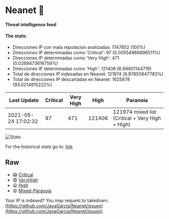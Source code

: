 # Neanet :hocho:
#### Threat intelligence feed
#### The stats:

- Direcciones IP con mala reputacion analizadas: 1747852 (100%)
- Direcciones IP determinadas como 'Critical':  97 (0.00554966896511%)
- Direcciones IP determinadas como 'Very High':  471 (0.0269473616759%)
- Direcciones IP determinadas como 'High':  121406 (6.94601144719)
- Total de direcciones IP indexadas en Neanet:  121974 (6.97850847783%)
- Total de direcciones IP descartadas en Neanet:  1625878 (93.0214915222%)

| Last Update | Critical | Very High | High | Paranoia |
| --- | --- | --- | --- | --- |
| 2021-05-24 17:02:32 | 97 | 471 | 121406 | 121974 mixed list (Critical + Very High + High)|

![Stats](https://docs.google.com/spreadsheets/d/e/2PACX-1vSnaNMIXVabIpDJjufMlzH7poXnshF3mgd8Is1g9ytUEzVsP5my4Trn8f-xkoLLQ38xpL3HtmUexLo6/pubchart?oid=501124687&format=image)

For the historical stats go to: [link](/stats.csv)
## Raw
- :scream: [Critical](https://raw.githubusercontent.com/JavaGarcia/Neanet/master/blacklists/neanet_critical.txt)
- :fearful: [VeryHigh](https://raw.githubusercontent.com/JavaGarcia/Neanet/master/blacklists/neanet_veryHigh.txtt)
- :frowning: [High](https://raw.githubusercontent.com/JavaGarcia/Neanet/master/blacklists/neanet_high.txt)
- :dizzy_face: [Mixed-Paranoia](https://raw.githubusercontent.com/JavaGarcia/Neanet/master/blacklists/neanet_all.txt)


Your IP is indexed? You may request to takedown. [https://github.com/JavaGarcia/Neanet/issues](https://github.com/JavaGarcia/Neanet/issues)

























































































































































































































































































































































































































































































































































































































































































































































































































































































































































































































































































































































































































































































































































































































































































































































































































































































































































































































































































































































































































































































































































































































































































































































































































































































































































































































































































































































































































































































































































































































































































































































































































































































































































































































































































































































































































































































































































































































































































































































































































































































































































































































































































































































































































































































































































































































































































































































































































































































































































































































































































































































































































































































































































































































































































































































































































































































































































































































































































































































































































































































































































































































































































































































































































































































































































































































































































































































































